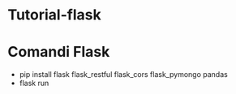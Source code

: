# Tutorial-flask
# Comandi Flask
- pip install flask flask_restful flask_cors flask_pymongo pandas
- flask run
